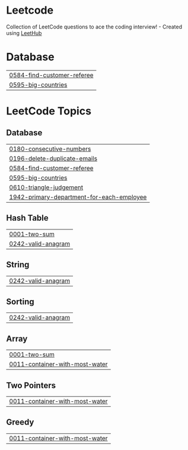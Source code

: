 # Leetcode
Collection of LeetCode questions to ace the coding interview! - Created using [LeetHub](https://github.com/QasimWani/LeetHub)


# Database
|  |
| ------- |
| [0584-find-customer-referee](https://github.com/anupamk36/Leetcode/tree/master/0584-find-customer-referee) |
| [0595-big-countries](https://github.com/anupamk36/Leetcode/tree/master/0595-big-countries) |
<!---LeetCode Topics Start-->
# LeetCode Topics
## Database
|  |
| ------- |
| [0180-consecutive-numbers](https://github.com/anupamk36/Leetcode/tree/master/0180-consecutive-numbers) |
| [0196-delete-duplicate-emails](https://github.com/anupamk36/Leetcode/tree/master/0196-delete-duplicate-emails) |
| [0584-find-customer-referee](https://github.com/anupamk36/Leetcode/tree/master/0584-find-customer-referee) |
| [0595-big-countries](https://github.com/anupamk36/Leetcode/tree/master/0595-big-countries) |
| [0610-triangle-judgement](https://github.com/anupamk36/Leetcode/tree/master/0610-triangle-judgement) |
| [1942-primary-department-for-each-employee](https://github.com/anupamk36/Leetcode/tree/master/1942-primary-department-for-each-employee) |
## Hash Table
|  |
| ------- |
| [0001-two-sum](https://github.com/anupamk36/Leetcode/tree/master/0001-two-sum) |
| [0242-valid-anagram](https://github.com/anupamk36/Leetcode/tree/master/0242-valid-anagram) |
## String
|  |
| ------- |
| [0242-valid-anagram](https://github.com/anupamk36/Leetcode/tree/master/0242-valid-anagram) |
## Sorting
|  |
| ------- |
| [0242-valid-anagram](https://github.com/anupamk36/Leetcode/tree/master/0242-valid-anagram) |
## Array
|  |
| ------- |
| [0001-two-sum](https://github.com/anupamk36/Leetcode/tree/master/0001-two-sum) |
| [0011-container-with-most-water](https://github.com/anupamk36/Leetcode/tree/master/0011-container-with-most-water) |
## Two Pointers
|  |
| ------- |
| [0011-container-with-most-water](https://github.com/anupamk36/Leetcode/tree/master/0011-container-with-most-water) |
## Greedy
|  |
| ------- |
| [0011-container-with-most-water](https://github.com/anupamk36/Leetcode/tree/master/0011-container-with-most-water) |
<!---LeetCode Topics End-->